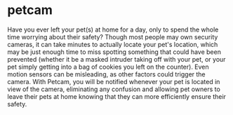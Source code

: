 # petcam
Have you ever left your pet(s) at home for a day, only to spend the whole time worrying about their safety? Though most people may own security cameras, it can take minutes to actually locate your pet's location, which may be just enough time to miss spotting something that could have been prevented (whether it be a masked intruder taking off with your pet, or your pet simply getting into a bag of cookies you left on the counter). Even motion sensors can be misleading, as other factors could trigger the camera. With Petcam, you will be notified whenever your pet is located in view of the camera, eliminating any confusion and allowing pet owners to leave their pets at home knowing that they can more efficiently ensure their safety.
